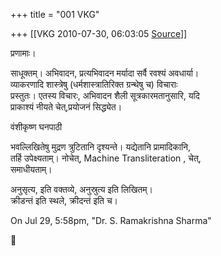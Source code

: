 +++
title = "001 VKG"

+++
[[VKG	2010-07-30, 06:03:05 [Source](https://groups.google.com/g/bvparishat/c/mDFqe9XtYRI)]]



प्रणामाः।

साधूक्तम्। अभिवादन, प्रत्यभिवादन मर्यादा सर्वै रवश्यं अवधार्या।  
व्याकरणादि शास्त्रेषु (धर्मशास्त्रातिरिक्त ग्रन्थेषु च) विचाराः  
प्रस्तुतः। एतस्य विचारः, अभिवादन शैली सूत्रकारमतानुसारि, यदि  
प्राकाश्यं नीयते चेत्,प्रयोजनं सिद्ध्येत।

वंशीकृष्ण घनपाठी

  
भवल्लिखितेषु मुद्रण त्रुटितानि दृश्यन्ते। यद्येतानि प्रामादिकानि,  
तर्हि उपेक्ष्यताम्। नोचेत्, Machine Transliteration , चेत्,  
समाधीयताम्।

अनुसृत्य, इति वक्तव्ये, अनुस्रुत्य इति लिखितम्।  
क्रीडन्तं इति स्थले, क्रीदन्तं इति च।

On Jul 29, 5:58pm, "Dr. S. Ramakrishna Sharma"



